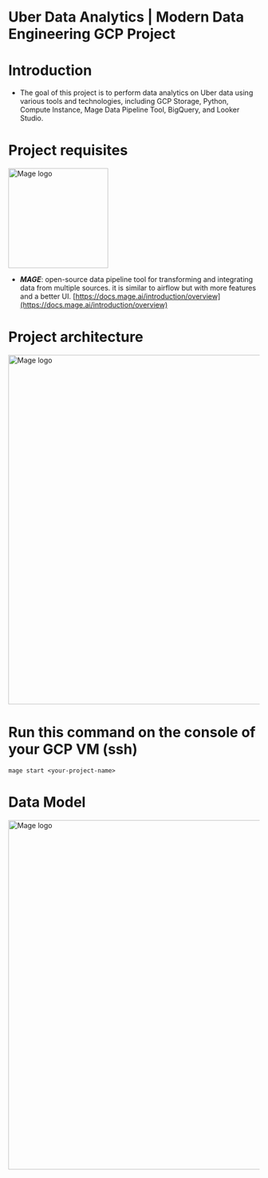 # Uber Data Analytics | Modern Data Engineering GCP Project 

# Introduction

- The goal of this project is to perform data analytics on Uber data using various tools and technologies, including GCP Storage, Python, Compute Instance, Mage Data Pipeline Tool, BigQuery, and Looker Studio.

# Project requisites

<img src="https://mintlify.s3-us-west-1.amazonaws.com/mage/logo/light.svg" alt="Mage logo" title="Title" width="200">

- ***MAGE***: open-source data pipeline tool for transforming and integrating data from multiple sources. it is similar to airflow but with more features and a better UI. [https://docs.mage.ai/introduction/overview](https://docs.mage.ai/introduction/overview)

# Project architecture

<img src="https://github.com/darshilparmar/uber-etl-pipeline-data-engineering-project/blob/main/architecture.jpg?raw=true" alt="Mage logo" title="Title" width="700">

# Run this command on the console of your GCP VM (ssh)

```
mage start <your-project-name>
```

# Data Model

<img src="https://github.com/darshilparmar/uber-etl-pipeline-data-engineering-project/blob/main/data_model.jpeg?raw=true" alt="Mage logo" title="Title" width="700">
